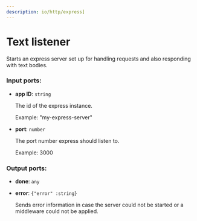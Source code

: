 ```yaml
---
description: io/http/express]
---
```


# Text listener

Starts an express server set up for handling requests and also responding with text bodies.

### Input ports:

* __app ID__: `string`

    The id of the express instance.
    
    Example: 
    "my-express-server"


* __port__: `number`

    The port number express should listen to.
    
    Example: 
    3000

### Output ports:

* __done__: `any`


* __error__: `{"error" :string}`

    Sends error information in case the server could not be started or a middleware could not be applied.

